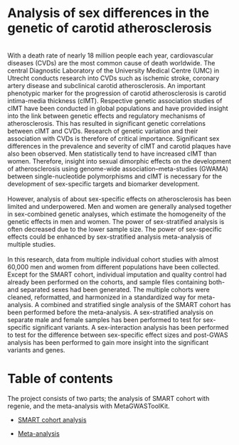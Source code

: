 # Analysis of sex differences in the genetic of carotid atherosclerosis

<br>
With a death rate of nearly 18 million people each year, cardiovascular diseases (CVDs) are the most common cause of death worldwide. The central Diagnostic Laboratory of the University Medical Centre (UMC) in Utrecht conducts research into CVDs such as ischemic stroke, coronary artery disease and subclinical carotid atherosclerosis. An important phenotypic marker for the progression of carotid atherosclerosis is carotid intima-media thickness (cIMT). Respective genetic association studies of cIMT have been conducted in global populations and have provided insight into the link between genetic effects and regulatory mechanisms of atherosclerosis. This has resulted in significant genetic correlations between cIMT and CVDs. Research of genetic variation and their association with CVDs  is therefore of critical importance.  Significant sex differences in the prevalence and severity of cIMT and carotid plaques have also been observed. Men statistically tend to have increased cIMT than women. Therefore, insight into sexual dimorphic effects on the development of atherosclerosis using genome-wide association–meta-studies (GWAMA) between single-nucleotide polymorphisms and cIMT is necessary for the development of sex-specific targets and biomarker development. </br>

<br>
However, analysis of about sex-specific effects on atherosclerosis has been limited and underpowered. Men and women are generally analysed together in sex-combined genetic analyses, which estimate the homogeneity of the genetic effects in men and women. The power of sex-stratified analysis is often decreased due to the lower sample size. The power of sex-specific effects could be enhanced by sex-stratified analysis meta-analysis of multiple studies. </br>
 
<br>
In this research, data from multiple individual cohort studies with almost 60,000 men and women from different populations have been collected. Except for the SMART cohort, individual imputation and quality control had already been performed on the cohorts, and sample files containing both- and separated sexes had been generated. The multiple cohorts were cleaned, reformatted, and harmonized in a standardized way for meta-analysis. A combined and stratified single analysis of the SMART cohort has been performed before the meta-analysis. A sex-stratified analysis on separate male and female samples has been performed to test for sex-specific significant variants. A sex-interaction analysis has been performed to test for the difference between sex-specific effect sizes and post-GWAS analysis has been performed to gain more insight into the significant variants and genes. </br>




# Table of contents

The project consists of two parts; the analysis of SMART cohort with regenie, and the meta-analysis with MetaGWASToolKit.

- [SMART cohort analysis](https://github.com/xEmz/UMC-GWAS-cIMT/tree/main/SMART-MR%20cohort%20analysis)

- [Meta-analysis](https://github.com/xEmz/UMC-GWAS-cIMT/tree/main/Meta-analysis)
